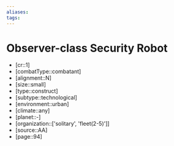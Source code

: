 ```yaml
---
aliases: 
tags: 
---
```


# Observer-class Security Robot

- [cr::1]
- [combatType::combatant]
- [alignment::N]
- [size::small]
- [type::construct]
- [subtype::technological]
- [environment::urban]
- [climate::any]
- [planet::-]
- [organization::['solitary', 'fleet(2-5)']]
- [source::AA]
- [page::94]
